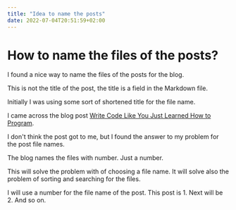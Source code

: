 ```yaml
---
title: "Idea to name the posts"
date: 2022-07-04T20:51:59+02:00
---
```


# How to name the files of the posts?

I found a nice way to name the files of the posts for the blog.

This is not the title of the post, the title is a field in the Markdown file.

Initially I was using some sort of shortened title for the file name.

I came across the blog post [Write Code Like You Just Learned How to Program](https://prog21.dadgum.com/87.html).

I don't think the post got to me, but I found the answer to my problem for the post file names.

The blog names the files with number. Just a number.

This will solve the problem with of choosing a file name. It will solve also the problem of sorting and searching for the files.

I will use a number for the file name of the post. This post is 1. Next will be 2. And so on.